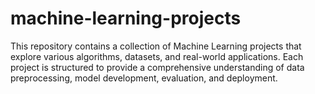 # machine-learning-projects
This repository contains a collection of Machine Learning projects that explore various algorithms, datasets, and real-world applications. Each project is structured to provide a comprehensive understanding of data preprocessing, model development, evaluation, and deployment.

